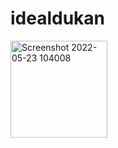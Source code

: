 # idealdukan

<img width="155" alt="Screenshot 2022-05-23 104008" src="https://user-images.githubusercontent.com/74593517/169747772-2b582c80-3d4d-4aec-9d6f-d816b17b3fea.png">
